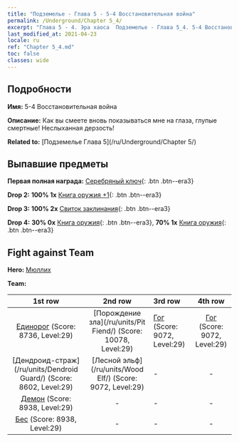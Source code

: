 ```yaml
---
title: "Подземелье - Глава 5 - 5-4 Восстановительная война"
permalink: /Underground/Chapter 5_4/
excerpt: "Глава 5 - 4. Эра хаоса  Подземелье - Глава 5_4. 5-4 Восстановительная война"
last_modified_at: 2021-04-23
locale: ru
ref: "Chapter 5_4.md"
toc: false
classes: wide
---
```


## Подробности

 **Имя:** 5-4 Восстановительная война

 **Описание:** Как вы смеете вновь показываться мне на глаза, глупые смертные! Неслыханная дерзость!

 **Related to:** [Подземелье Глава 5](/ru/Underground/Chapter 5/)

## Выпавшие предметы

 **Первая полная награда:** [Серебряный ключ](/ItemsRU/con_693/){: .btn .btn--era3}

 **Drop 2:** **100% 1x** [Книга оружия +1](/ItemsRU/mat_25/){: .btn .btn--era3}

 **Drop 3:** **100% 2x** [Свиток заклинания](/ItemsRU/con_694/){: .btn .btn--era3}

 **Drop 4:** **30% 0x** [Книга оружия](/ItemsRU/mat_18/){: .btn .btn--era3}, **70% 1x** [Книга оружия](/ItemsRU/mat_18/){: .btn .btn--era3}


## Fight against Team
 **Hero:** [Мюллих](/ru/heroes/Mullich/)

 **Team:**


  | 1st row | 2nd row | 3rd row | 4th row |
  |:----:|:----:|:----|:----:|
  | [Единорог](/ru/units/Unicorn/) (Score: 8736, Level:29)  | [Порождение зла](/ru/units/Pit Fiend/) (Score: 10078, Level:29)  | [Гог](/ru/units/Gog/) (Score: 9072, Level:29)  | [Гог](/ru/units/Gog/) (Score: 9072, Level:29)  |
  | [Дендроид-страж](/ru/units/Dendroid Guard/) (Score: 8602, Level:29)  | [Лесной эльф](/ru/units/Wood Elf/) (Score: 9072, Level:29)  | - | - |
  | [Демон](/ru/units/Demon/) (Score: 8938, Level:29)  | - | - | - |
  | [Бес](/ru/units/Imp/) (Score: 8938, Level:29)  | - | - | - |


